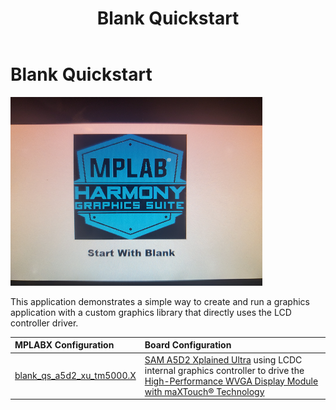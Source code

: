 ﻿---
parent: Example Applications
title: Blank Quickstart
nav_order: 1
---

# Blank Quickstart

![](./../../docs/html/blank_quickstart.png)

This application demonstrates a simple way to create and run a graphics application with a custom graphics library that directly uses the LCD controller driver.

|MPLABX Configuration|Board Configuration|
|:-------------------|:------------------|
|[blank\_qs\_a5d2\_xu\_tm5000.X](./firmware/blank_qs_a5d2_xu_tm5000.X/readme.md)| [SAM A5D2 Xplained Ultra](https://www.microchip.com/Developmenttools/ProductDetails/ATSAMA5D2C-XULT) using LCDC internal graphics controller to drive the [High-Performance WVGA Display Module with maXTouch® Technology](https://www.microchip.com/DevelopmentTools/ProductDetails/PartNO/AC320005-5)|
